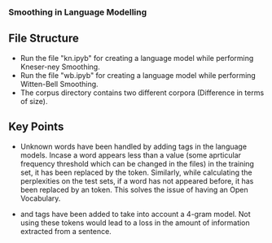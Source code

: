 ### Smoothing in Language Modelling

## File Structure

- Run the file "kn.ipyb" for creating a language model while performing Kneser-ney Smoothing.
- Run the file "wb.ipyb" for creating a language model while performing Witten-Bell Smoothing.
- The corpus directory contains two different corpora (Difference in terms of size).

## Key Points

- Unknown words have been handled by adding <unk> tags in the language models. Incase a word appears less than a value (some aprticular frequency threshold which can be changed in the files) in the training set, it has been replaced by the <unk> token. Similarly, while calculating the perplexities on the test sets, if a word has not appeared before, it has been replaced by an <unk> token. This solves the issue of having an Open Vocabulary.

- <SOS> and <EOS> tags have been added to take into account a 4-gram model. Not using these tokens would lead to a loss in the amount of information extracted from a sentence.

